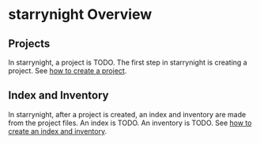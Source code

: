 # starrynight Overview

## Projects

In starrynight, a project is TODO.
The first step in starrynight is creating a project.
See [how to create a project](step_0_creating_project.md).

## Index and Inventory

In starrynight, after a project is created, an index and inventory are made from the project files.
An index is TODO.
An inventory is TODO.
See [how to create an index and inventory](step_1_creating_inventory_index).
